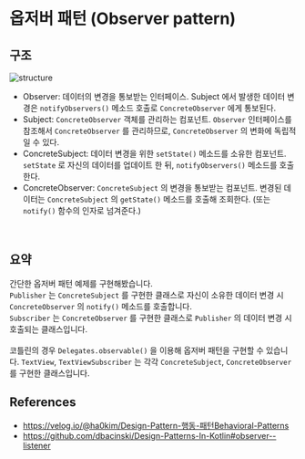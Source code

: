 # 옵저버 패턴 (Observer pattern)

## 구조
<img src="https://user-images.githubusercontent.com/17774927/190711800-b4987f7a-a746-4a13-89a5-0f34cedf97bf.png" alt="structure">

* Observer: 데이터의 변경을 통보받는 인터페이스. Subject 에서 발생한 데이터 변경은 `notifyObservers()` 메소드 호출로 `ConcreteObserver` 에게 통보된다.
* Subject: `ConcreteObserver` 객체를 관리하는 컴포넌트. `Observer` 인터페이스를 참조해서 `ConcreteObserver` 를 관리하므로, `ConcreteObserver` 의 변화에 독립적일 수 있다.
* ConcreteSubject: 데이터 변경을 위한 `setState()` 메소드를 소유한 컴포넌트. `setState` 로 자신의 데이터를 업데이트 한 뒤, `notifyObservers()` 메소드를 호출한다.
* ConcreteObserver: `ConcreteSubject` 의 변경을 통보받는 컴포넌트. 변경된 데이터는 `ConcreteSubject` 의 `getState()` 메소드를 호출해 조회한다. (또는 `notify()` 함수의 인자로 넘겨준다.)
<br>

## 요약
간단한 옵저버 패턴 예제를 구현해봤습니다.<br>
`Publisher` 는 `ConcreteSubject` 를 구현한 클래스로 자신이 소유한 데이터 변경 시 `ConcreteObserver` 의 `notify()` 메소드를 호출합니다.<br>
`Subscriber` 는 `ConcreteObserver` 를 구현한 클래스로 `Publisher` 의 데이터 변경 시 호출되는 클래스입니다.<br>
<br>
코틀린의 경우 `Delegates.observable()` 을 이용해 옵저버 패턴을 구현할 수 있습니다.
`TextView`, `TextViewSubscriber` 는 각각 `ConcreteSubject`, `ConcreteObserver` 를 구현한 클래스입니다.<br>

## References
- <a href="https://velog.io/@ha0kim/Design-Pattern-%ED%96%89%EB%8F%99-%ED%8C%A8%ED%84%B4Behavioral-Patterns#5-%EC%98%B5%EC%A0%80%EB%B2%84-%ED%8C%A8%ED%84%B4observer-pattern">https://velog.io/@ha0kim/Design-Pattern-행동-패턴Behavioral-Patterns</a>
- https://github.com/dbacinski/Design-Patterns-In-Kotlin#observer--listener
